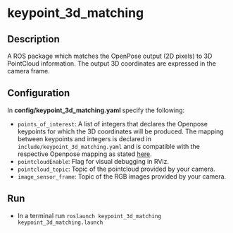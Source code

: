# keypoint_3d_matching

## Description
A ROS package which matches the OpenPose output (2D pixels) to 3D PointCloud information. The output 3D coordinates are expressed in the camera frame.

## Configuration
In <b> config/keypoint_3d_matching.yaml </b> specify the following:
* `points_of_interest`: A list of integers that declares the Openpose keypoints for which the 3D coordinates will be produced. The mapping between keypoints and integers is declared in `include/keypoint_3d_matching.yaml` and is compatible with the respective Openpose mapping as stated [here](https://github.com/CMU-Perceptual-Computing-Lab/openpose/blob/master/src/openpose/pose/poseParameters.cpp). 
* `pointcloudEnable`: Flag for visual debugging in RViz.
* `pointcloud_topic`: Topic of the pointcloud provided by your camera. 
* `image_sensor_frame`: Topic of the RGB images provided by your camera.

## Run
- In a terminal run `roslaunch keypoint_3d_matching keypoint_3d_matching.launch`
